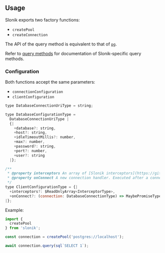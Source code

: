 ## Usage

Slonik exports two factory functions:

* `createPool`
* `createConnection`

The API of the query method is equivalent to that of [`pg`](https://travis-ci.org/brianc/node-postgres).

Refer to [query methods](#slonik-query-methods) for documentation of Slonik-specific query methods.

### Configuration

Both functions accept the same parameters:

* `connectionConfiguration`
* `clientConfiguration`

```js
type DatabaseConnectionUriType = string;

type DatabaseConfigurationType =
  DatabaseConnectionUriType |
  {|
    +database?: string,
    +host?: string,
    +idleTimeoutMillis?: number,
    +max?: number,
    +password?: string,
    +port?: number,
    +user?: string
  |};

/**
 * @property interceptors An array of [Slonik interceptors](https://github.com/gajus/slonik#slonik-interceptors).
 * @property onConnect A new connection handler. Executed after a connection is established, but before allowing the connection to be used by any clients.
 */
type ClientConfigurationType = {|
  +interceptors?: $ReadOnlyArray<InterceptorType>,
  +onConnect?: (connection: DatabaseConnectionType) => MaybePromiseType<void>
|};

```

Example:

```js
import {
  createPool
} from 'slonik';

const connection = createPool('postgres://localhost');

await connection.query(sql`SELECT 1`);

```
